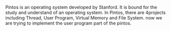 Pintos is an operating system developed by Stanford. It is bound for the study and understand of an operating system. In Pintos, there are 4projects including Thread, User Program, Virtual Memory and File System. now we are trying to implement the user program part of the pintos.